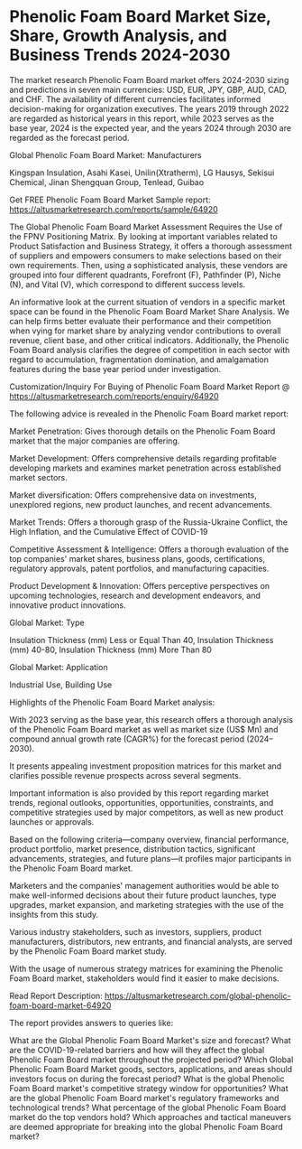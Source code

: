 <h1>Phenolic Foam Board Market Size, Share, Growth Analysis, and Business Trends 2024-2030</h1>

The market research Phenolic Foam Board market offers 2024-2030 sizing and predictions in seven main currencies: USD, EUR, JPY, GBP, AUD, CAD, and CHF. The availability of different currencies facilitates informed decision-making for organization executives. The years 2019 through 2022 are regarded as historical years in this report, while 2023 serves as the base year, 2024 is the expected year, and the years 2024 through 2030 are regarded as the forecast period.

Global Phenolic Foam Board Market: Manufacturers

Kingspan Insulation, Asahi Kasei, Unilin(Xtratherm), LG Hausys, Sekisui Chemical, Jinan Shengquan Group, Tenlead, Guibao

Get FREE Phenolic Foam Board Market Sample report: https://altusmarketresearch.com/reports/sample/64920

The Global Phenolic Foam Board Market Assessment Requires the Use of the FPNV Positioning Matrix. By looking at important variables related to Product Satisfaction and Business Strategy, it offers a thorough assessment of suppliers and empowers consumers to make selections based on their own requirements. Then, using a sophisticated analysis, these vendors are grouped into four different quadrants, Forefront (F), Pathfinder (P), Niche (N), and Vital (V), which correspond to different success levels.

An informative look at the current situation of vendors in a specific market space can be found in the Phenolic Foam Board Market Share Analysis. We can help firms better evaluate their performance and their competition when vying for market share by analyzing vendor contributions to overall revenue, client base, and other critical indicators. Additionally, the Phenolic Foam Board analysis clarifies the degree of competition in each sector with regard to accumulation, fragmentation domination, and amalgamation features during the base year period under investigation.

Customization/Inquiry For Buying of Phenolic Foam Board Market Report @ https://altusmarketresearch.com/reports/enquiry/64920

The following advice is revealed in the Phenolic Foam Board market report:

Market Penetration: Gives thorough details on the Phenolic Foam Board market that the major companies are offering.

Market Development: Offers comprehensive details regarding profitable developing markets and examines market penetration across established market sectors.

Market diversification: Offers comprehensive data on investments, unexplored regions, new product launches, and recent advancements.

Market Trends: Offers a thorough grasp of the Russia-Ukraine Conflict, the High Inflation, and the Cumulative Effect of COVID-19

Competitive Assessment & Intelligence: Offers a thorough evaluation of the top companies' market shares, business plans, goods, certifications, regulatory approvals, patent portfolios, and manufacturing capacities.

Product Development & Innovation: Offers perceptive perspectives on upcoming technologies, research and development endeavors, and innovative product innovations.

Global Market: Type

Insulation Thickness (mm) Less or Equal Than 40, Insulation Thickness (mm) 40-80, Insulation Thickness (mm) More Than 80

Global Market: Application

Industrial Use, Building Use

Highlights of the Phenolic Foam Board Market analysis:

With 2023 serving as the base year, this research offers a thorough analysis of the Phenolic Foam Board market as well as market size (US$ Mn) and compound annual growth rate (CAGR%) for the forecast period (2024–2030).

It presents appealing investment proposition matrices for this market and clarifies possible revenue prospects across several segments.

Important information is also provided by this report regarding market trends, regional outlooks, opportunities, opportunities, constraints, and competitive strategies used by major competitors, as well as new product launches or approvals.

Based on the following criteria—company overview, financial performance, product portfolio, market presence, distribution tactics, significant advancements, strategies, and future plans—it profiles major participants in the Phenolic Foam Board market.

Marketers and the companies' management authorities would be able to make well-informed decisions about their future product launches, type upgrades, market expansion, and marketing strategies with the use of the insights from this study.

Various industry stakeholders, such as investors, suppliers, product manufacturers, distributors, new entrants, and financial analysts, are served by the Phenolic Foam Board market study.

With the usage of numerous strategy matrices for examining the Phenolic Foam Board market, stakeholders would find it easier to make decisions.

Read Report Description: https://altusmarketresearch.com/global-phenolic-foam-board-market-64920

The report provides answers to queries like:

What are the Global Phenolic Foam Board Market's size and forecast?
What are the COVID-19-related barriers and how will they affect the global Phenolic Foam Board market throughout the projected period?
Which Global Phenolic Foam Board Market goods, sectors, applications, and areas should investors focus on during the forecast period?
What is the global Phenolic Foam Board market's competitive strategy window for opportunities?
What are the global Phenolic Foam Board market's regulatory frameworks and technological trends?
What percentage of the global Phenolic Foam Board market do the top vendors hold?
Which approaches and tactical maneuvers are deemed appropriate for breaking into the global Phenolic Foam Board market?
